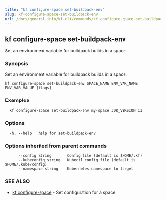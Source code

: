 ```yaml
---
title: "kf configure-space set-buildpack-env"
slug: kf-configure-space-set-buildpack-env
url: /docs/general-info/kf-cli/commands/kf-configure-space-set-buildpack-env/
---
```

## kf configure-space set-buildpack-env

Set an environment variable for buildpack builds in a space.

### Synopsis

Set an environment variable for buildpack builds in a space.

```
kf configure-space set-buildpack-env SPACE_NAME ENV_VAR_NAME ENV_VAR_VALUE [flags]
```

### Examples

```
  kf configure-space set-buildpack-env my-space JDK_VERSION 11
```

### Options

```
  -h, --help   help for set-buildpack-env
```

### Options inherited from parent commands

```
      --config string       Config file (default is $HOME/.kf)
      --kubeconfig string   Kubectl config file (default is $HOME/.kube/config)
      --namespace string    Kubernetes namespace to target
```

### SEE ALSO

* [kf configure-space](/docs/general-info/kf-cli/commands/kf-configure-space/)	 - Set configuration for a space

